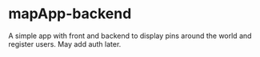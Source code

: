 # mapApp-backend

A simple app with front and backend to display pins around the world and register users. May add auth later.